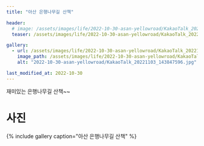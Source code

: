 ```yaml
---
title: "아산 은행나무길 산책"

header:
  # image: /assets/images/life/2022-10-30-asan-yellowroad/KakaoTalk_20221103_143847596.jpg
  teaser: /assets/images/life/2022-10-30-asan-yellowroad/KakaoTalk_20221103_143847596.jpg

gallery:
  - url: /assets/images/life/2022-10-30-asan-yellowroad/KakaoTalk_20221103_143847596.jpg
    image_path: /assets/images/life/2022-10-30-asan-yellowroad/KakaoTalk_20221103_143847596.jpg
    alt: "2022-10-30-asan-yellowroad/KakaoTalk_20221103_143847596.jpg"

last_modified_at: 2022-10-30
---
```



재미있는 은행나무길 산책~~


# 사진

{% include gallery caption="아산 은행나무길 산책" %}




